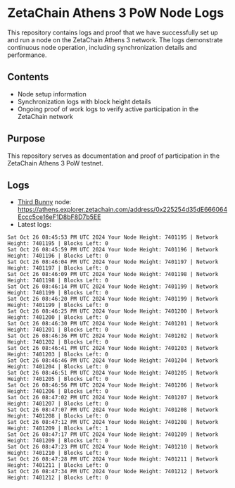 # ZetaChain Athens 3 PoW Node Logs
This repository contains logs and proof that we have successfully set up and run a node on the ZetaChain Athens 3 network. The logs demonstrate continuous node operation, including synchronization details and performance.

## Contents
- Node setup information
- Synchronization logs with block height details
- Ongoing proof of work logs to verify active participation in the ZetaChain network

## Purpose
This repository serves as documentation and proof of participation in the ZetaChain Athens 3 PoW testnet.

## Logs

- [Third Bunny](https://thirdbunny.xyz/) node: https://athens.explorer.zetachain.com/address/0x225254d35dE666064Eccc5ce16eF1D8bF8D7b5EE
- Latest logs:
```
Sat Oct 26 08:45:53 PM UTC 2024 Your Node Height: 7401195 | Network Height: 7401195 | Blocks Left: 0
Sat Oct 26 08:45:59 PM UTC 2024 Your Node Height: 7401196 | Network Height: 7401196 | Blocks Left: 0
Sat Oct 26 08:46:04 PM UTC 2024 Your Node Height: 7401197 | Network Height: 7401197 | Blocks Left: 0
Sat Oct 26 08:46:09 PM UTC 2024 Your Node Height: 7401198 | Network Height: 7401198 | Blocks Left: 0
Sat Oct 26 08:46:14 PM UTC 2024 Your Node Height: 7401199 | Network Height: 7401199 | Blocks Left: 0
Sat Oct 26 08:46:20 PM UTC 2024 Your Node Height: 7401199 | Network Height: 7401199 | Blocks Left: 0
Sat Oct 26 08:46:25 PM UTC 2024 Your Node Height: 7401200 | Network Height: 7401200 | Blocks Left: 0
Sat Oct 26 08:46:30 PM UTC 2024 Your Node Height: 7401201 | Network Height: 7401201 | Blocks Left: 0
Sat Oct 26 08:46:36 PM UTC 2024 Your Node Height: 7401202 | Network Height: 7401202 | Blocks Left: 0
Sat Oct 26 08:46:41 PM UTC 2024 Your Node Height: 7401203 | Network Height: 7401203 | Blocks Left: 0
Sat Oct 26 08:46:46 PM UTC 2024 Your Node Height: 7401204 | Network Height: 7401204 | Blocks Left: 0
Sat Oct 26 08:46:51 PM UTC 2024 Your Node Height: 7401205 | Network Height: 7401205 | Blocks Left: 0
Sat Oct 26 08:46:56 PM UTC 2024 Your Node Height: 7401206 | Network Height: 7401206 | Blocks Left: 0
Sat Oct 26 08:47:02 PM UTC 2024 Your Node Height: 7401207 | Network Height: 7401207 | Blocks Left: 0
Sat Oct 26 08:47:07 PM UTC 2024 Your Node Height: 7401208 | Network Height: 7401208 | Blocks Left: 0
Sat Oct 26 08:47:12 PM UTC 2024 Your Node Height: 7401208 | Network Height: 7401209 | Blocks Left: 1
Sat Oct 26 08:47:17 PM UTC 2024 Your Node Height: 7401209 | Network Height: 7401209 | Blocks Left: 0
Sat Oct 26 08:47:23 PM UTC 2024 Your Node Height: 7401210 | Network Height: 7401210 | Blocks Left: 0
Sat Oct 26 08:47:28 PM UTC 2024 Your Node Height: 7401211 | Network Height: 7401211 | Blocks Left: 0
Sat Oct 26 08:47:34 PM UTC 2024 Your Node Height: 7401212 | Network Height: 7401212 | Blocks Left: 0
```
